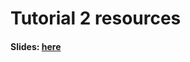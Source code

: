 # Tutorial 2 resources

#### Slides: <a href="https://docs.google.com/presentation/d/1IfAD67MxmjWxdNWB3jDGg5dpEbFQ7nmTnwp-UxflvM4/edit?usp=sharing">here</a>
